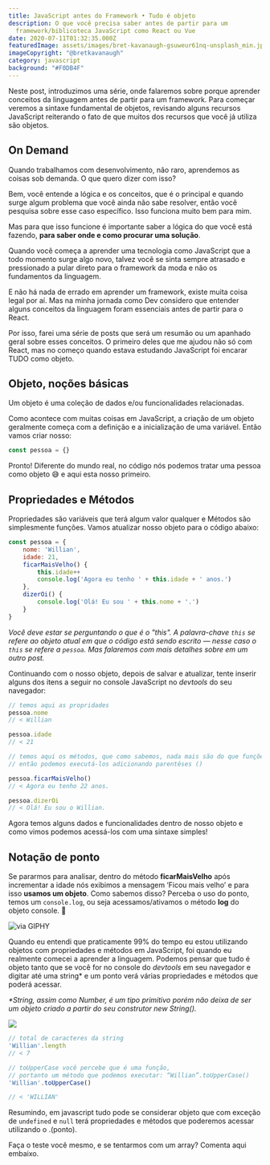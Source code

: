 ```yaml
---
title: JavaScript antes do Framework • Tudo é objeto
description: O que você precisa saber antes de partir para um
  framework/biblicoteca JavaScript como React ou Vue
date: 2020-07-11T01:32:35.000Z
featuredImage: assets/images/bret-kavanaugh-gsuweur61nq-unsplash_min.jpg
imageCopyright: "@bretkavanaugh"
category: javascript
background: "#F0DB4F"
---
```

Neste post, introduzimos uma série, onde falaremos sobre porque aprender conceitos da linguagem antes de partir para um framework. Para começar veremos a sintaxe fundamental de objetos, revisando alguns recursos JavaScript reiterando o fato de que muitos dos recursos que você já utiliza são objetos.

## On Demand

Quando trabalhamos com desenvolvimento, não raro, aprendemos as coisas sob demanda. O que quero dizer com isso?

Bem, você entende a lógica e os conceitos, que é o principal e quando surge algum problema que você ainda não sabe resolver, então você pesquisa sobre esse caso específico. Isso funciona muito bem para mim.

Mas para que isso funcione é importante saber a lógica do que você está fazendo, **para saber onde e como procurar uma solução**.

Quando você começa a aprender uma tecnologia como JavaScript que a todo momento surge algo novo, talvez você se sinta sempre atrasado e pressionado a pular direto para o framework da moda e não os fundamentos da linguagem. 

E não há nada de errado em aprender um framework, existe muita coisa legal por aí. Mas na minha jornada como Dev considero que entender alguns conceitos da linguagem foram essenciais antes de partir para o React.

Por isso, farei uma série de posts que será um resumão ou um apanhado geral sobre esses conceitos. O primeiro deles que me ajudou não só com React, mas no começo quando estava estudando JavaScript foi encarar TUDO como objeto.

## Objeto, noções básicas

Um objeto é uma coleção de dados e/ou funcionalidades relacionadas.

Como acontece com muitas coisas em JavaScript, a criação de um objeto geralmente começa com a definição e a inicialização de uma variável. Então vamos criar nosso:

```javascript
const pessoa = {}
```

Pronto! Diferente do mundo real, no código nós podemos tratar uma pessoa como objeto 😅  e aqui esta nosso primeiro.

## Propriedades e Métodos

Propriedades são variáveis que terá algum valor qualquer e Métodos são simplesmente funções. Vamos atualizar nosso objeto para o código abaixo:

```javascript
const pessoa = { 	
    nome: 'Willian', 	
    idade: 21,
	ficarMaisVelho() { 
		this.idade++
		console.log('Agora eu tenho ' + this.idade + ' anos.')
	},
    dizerOi() { 
		console.log('Olá! Eu sou ' + this.nome + '.')
	}
}
```

*Você deve estar se perguntando o que é o "this". A palavra-chave `this` se refere ao objeto atual em que o código está sendo escrito — nesse caso o `this` se refere a `pessoa`. Mas falaremos com mais detalhes sobre em um outro post.*

Continuando com o nosso objeto, depois de salvar e atualizar, tente inserir alguns dos itens a seguir no console JavaScript no *devtools* do seu navegador:

```javascript
// temos aqui as propridades
pessoa.nome
// < Willian

pessoa.idade
// < 21
```

```javascript
// temos aqui os métodos, que como sabemos, nada mais são do que funções, 
// então podemos executá-los adicionando parentêses ()

pessoa.ficarMaisVelho()
// < Agora eu tenho 22 anos.

pessoa.dizerOi
// < Olá! Eu sou o Willian.
```

Agora temos alguns dados e funcionalidades dentro de nosso objeto e como vimos podemos acessá-los com uma sintaxe simples!

## Notação de ponto

Se pararmos para analisar, dentro do método **ficarMaisVelho** após incrementar a idade nós exibimos a mensagem ‘Ficou mais velho’ e para isso **usamos um objeto**. Como sabemos disso? Perceba o uso do ponto, temos um `console.log`, ou seja acessamos/ativamos o método **log** do objeto console. 🤯

![via GIPHY](https://media.giphy.com/media/msriR5ybSpQgo/source.gif)

Quando eu entendi que praticamente 99% do tempo eu estou utilizando objetos com propriedades e métodos em JavaScript, foi quando eu realmente comecei a aprender a linguagem. Podemos pensar que tudo é objeto tanto que se você for no console do *devtools* em seu navegador e digitar até uma string* e um ponto verá várias propriedades e métodos que poderá acessar.

*&ast;String, assim como Number, é um tipo primitivo porém não deixa de ser um objeto criado a partir do seu construtor  new String().*

![](/assets/images/string-devtools.png)

```javascript
// total de caracteres da string
'Willian'.length
// < 7

// toUpperCase você percebe que é uma função, 
// portanto um método que podemos executar: “Willian”.toUpperCase()
'Willian'.toUpperCase()

// < 'WILLIAN'
```

Resumindo, em javascript tudo pode se considerar objeto que com exceção de `undefined` e `null` terá propriedades e métodos que poderemos acessar utilizando o .(ponto). 

Faça o teste você mesmo, e se tentarmos com um array? Comenta aqui embaixo.